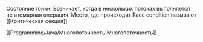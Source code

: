 Состояние гонки. Возникает, когда в нескольких потоках выполняется не атомарная операция. Место, где происходит Race condition называют [[Критическая секция]] 


[[Programming/Java/Многопоточность|Многопоточность]] 